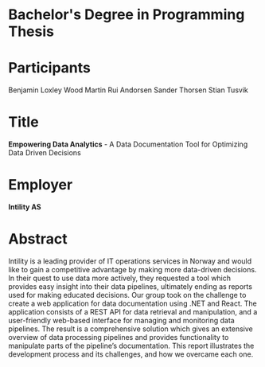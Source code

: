 # Bachelor's Degree in Programming Thesis

# Participants
Benjamin Loxley Wood
Martin Rui Andorsen
Sander Thorsen
Stian Tusvik

# Title 
**Empowering Data Analytics** - A Data Documentation Tool for Optimizing Data Driven Decisions

# Employer 
**Intility AS**

# Abstract
Intility is a leading provider of IT operations services in Norway and would like to gain a
competitive advantage by making more data-driven decisions. In their quest to use data more
actively, they requested a tool which provides easy insight into their data pipelines, ultimately
ending as reports used for making educated decisions.
Our group took on the challenge to create a web application for data documentation using
.NET and React. The application consists of a REST API for data retrieval and manipulation,
and a user-friendly web-based interface for managing and monitoring data pipelines.
The result is a comprehensive solution which gives an extensive overview of data processing
pipelines and provides functionality to manipulate parts of the pipeline’s documentation. This
report illustrates the development process and its challenges, and how we overcame each one.
